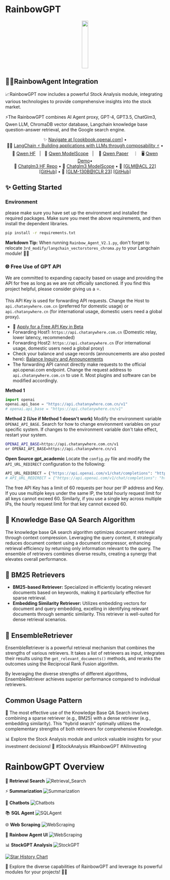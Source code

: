 # RainbowGPT

<div align="center">
  <p>
    <a align="center" href="https://github.com/ZhuJD-China/RainbowGPT" target="_blank">
      <img width="20%" height="150"  src="https://github.com/ZhuJD-China/RainbowGPT/blob/master/imgs/logo.jpg"></a>
  </p>
</div>

## 🌈✨RainbowAgent Integration
📈RainbowGPT now includes a powerful Stock Analysis module, integrating various technologies to provide comprehensive insights into the stock market. 

⚡The RainbowGPT combines AI Agent proxy, GPT-4, GPT3.5, ChatGlm3, Qwen LLM, ChromaDB vector database, Langchain knowledge base question-answer retrieval, and the Google search engine.

<p align="center">
✨ <a href="https://github.com/openai/openai-cookbook" >Navigate at [cookbook.openai.com]</a> •  <br>
🦜️🔗 <a href="https://github.com/langchain-ai/langchain" > LangChain ⚡ Building applications with LLMs through composability ⚡</a>  •  <br>
🤗 <a href="https://huggingface.co/Qwen">Qwen HF</a>&nbsp&nbsp | &nbsp&nbsp🤖 <a href="https://modelscope.cn/organization/qwen">Qwen ModelScope</a>&nbsp&nbsp | &nbsp&nbsp 📑 <a href="https://arxiv.org/abs/2309.16609">Qwen Paper</a> &nbsp&nbsp ｜ &nbsp&nbsp🖥️ <a href="https://modelscope.cn/studios/qwen/Qwen-72B-Chat-Demo/summary">Qwen Demo</a>•  <br>
🤗 <a href="https://huggingface.co/THUDM/chatglm3-6b" target="_blank">Chatglm3 HF Repo</a> • 🤖 <a href="https://modelscope.cn/models/ZhipuAI/chatglm3-6b" target="_blank">Chatglm3 ModelScope</a> • 📃 <a href="https://arxiv.org/abs/2103.10360" target="_blank">[GLM@ACL 22]</a> <a href="https://github.com/THUDM/GLM" target="_blank">[GitHub]</a> • 📃 <a href="https://arxiv.org/abs/2210.02414" target="_blank">[GLM-130B@ICLR 23]</a> <a href="https://github.com/THUDM/GLM-130B" target="_blank">[GitHub]</a> <br>
</p>
<p align="center">

## ✨ Getting Started
### Environment
please make sure you have set up the environment and installed the required packages. Make sure you meet the above requirements, and then install the dependent libraries.
```bash
pip install -r requirements.txt
```
 **Markdown Tip:** When running `Rainbow_Agent_V2.1.py`, don't forget to relocate `3rd_modify/langchain_vectorstores_chroma.py` to your Langchain module! 🌈✨

### 🌐 Free Use of GPT API
We are committed to expanding capacity based on usage and providing the API for free as long as we are not officially sanctioned. If you find this project helpful, please consider giving us a ⭐.

This API Key is used for forwarding API requests. Change the Host to `api.chatanywhere.com.cn` (preferred for domestic usage) or `api.chatanywhere.cn` (for international usage, domestic users need a global proxy).

- 🚀 [Apply for a Free API Key in Beta](https://api.chatanywhere.org/v1/oauth/free/github/render)
- Forwarding Host1: `https://api.chatanywhere.com.cn` (Domestic relay, lower latency, recommended)
- Forwarding Host2: `https://api.chatanywhere.cn` (For international usage, domestic users need a global proxy)
- Check your balance and usage records (announcements are also posted here): [Balance Inquiry and Announcements](https://api.chatanywhere.org/)
- The forwarding API cannot directly make requests to the official api.openai.com endpoint. Change the request address to `api.chatanywhere.com.cn` to use it. Most plugins and software can be modified accordingly.

**Method 1**
```python
import openai
openai.api_base = "https://api.chatanywhere.com.cn/v1"
# openai.api_base = "https://api.chatanywhere.cn/v1"
```
**Method 2 (Use if Method 1 doesn't work)**
Modify the environment variable `OPENAI_API_BASE`. Search for how to change environment variables on your specific system. If changes to the environment variable don't take effect, restart your system.
```bash
OPENAI_API_BASE=https://api.chatanywhere.com.cn/v1
or OPENAI_API_BASE=https://api.chatanywhere.cn/v1
```
**Open Source gpt_academic**
Locate the `config.py` file and modify the `API_URL_REDIRECT` configuration to the following:
```python
API_URL_REDIRECT = {"https://api.openai.com/v1/chat/completions": "https://api.chatanywhere.com.cn/v1/chat/completions"}
# API_URL_REDIRECT = {"https://api.openai.com/v1/chat/completions": "https://api.chatanywhere.cn/v1/chat/completions"}
```

The free API Key has a limit of 60 requests per hour per IP address and Key. If you use multiple keys under the same IP, the total hourly request limit for all keys cannot exceed 60. Similarly, if you use a single key across multiple IPs, the hourly request limit for that key cannot exceed 60.

## 🧠 Knowledge Base QA Search Algorithm
The knowledge base QA search algorithm optimizes document retrieval through context compression. Leveraging the query context, it strategically reduces document content using a document compressor, enhancing retrieval efficiency by returning only information relevant to the query. The ensemble of retrievers combines diverse results, creating a synergy that elevates overall performance.

## 🎯 BM25 Retrievers
- **BM25-based Retriever:** Specialized in efficiently locating relevant documents based on keywords, making it particularly effective for sparse retrieval.
- **Embedding Similarity Retriever:** Utilizes embedding vectors for document and query embedding, excelling in identifying relevant documents through semantic similarity. This retriever is well-suited for dense retrieval scenarios.

## 🚀 EnsembleRetriever
EnsembleRetriever is a powerful retrieval mechanism that combines the strengths of various retrievers. It takes a list of retrievers as input, integrates their results using the `get_relevant_documents()` methods, and reranks the outcomes using the Reciprocal Rank Fusion algorithm.

By leveraging the diverse strengths of different algorithms, EnsembleRetriever achieves superior performance compared to individual retrievers.

## Common Usage Pattern
🔄 The most effective use of the Knowledge Base QA Search involves combining a sparse retriever (e.g., BM25) with a dense retriever (e.g., embedding similarity). This "hybrid search" optimally utilizes the complementary strengths of both retrievers for comprehensive Knowledge.

📊 Explore the Stock Analysis module and unlock valuable insights for your investment decisions! 🚀 #StockAnalysis #RainbowGPT #AIInvesting

# RainbowGPT Overview

👋 **Retrieval Search**
![Retrieval_Search](https://github.com/ZhuJD-China/RainbowGPT/blob/master/imgs/Retrieval_Search.png)

⚡ **Summarization**
![Summarization](https://github.com/ZhuJD-China/RainbowGPT/blob/master/imgs/Summarization.png)

🤖 **Chatbots**
![Chatbots](https://github.com/ZhuJD-China/RainbowGPT/blob/master/imgs/Chatbots.png)

📚 **SQL Agent**
![SQLAgent](https://github.com/ZhuJD-China/RainbowGPT/blob/master/imgs/SQLAgent.png)

🌐 **Web Scraping**
![WebScraping](https://github.com/ZhuJD-China/RainbowGPT/blob/master/imgs/WebScraping.png)

🤗 **Rainbow Agent UI**
![WebScraping](https://github.com/ZhuJD-China/RainbowGPT/blob/master/imgs/exp.png)

📊 **StockGPT Analysis**
![StockGPT](https://github.com/ZhuJD-China/RainbowGPT/blob/master/imgs/stock.png)

[![Star History Chart](https://api.star-history.com/svg?repos=ZhuJD-China/RainbowGPT&type=Timeline)](https://star-history.com/#ZhuJD-China/RainbowGPT&Timeline)

🚀 Explore the diverse capabilities of RainbowGPT and leverage its powerful modules for your projects! 🌈✨

